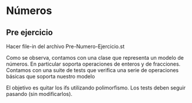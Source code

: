 # Números

## Pre ejercicio

Hacer file-in del archivo Pre-Numero-Ejercicio.st

Como se observa, contamos con una clase que representa un modelo de números. En particular soporta operaciones de enteros y de fracciones.
Contamos con una suite de tests que verifica una serie de operaciones básicas que soporta nuestro modelo

El objetivo es quitar los ifs utilizando polimorfismo. Los tests deben seguir pasando (sin modificarlos).
